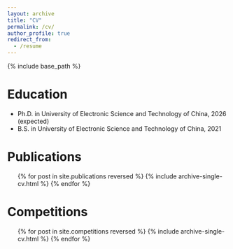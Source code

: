 ```yaml
---
layout: archive
title: "CV"
permalink: /cv/
author_profile: true
redirect_from:
  - /resume
---
```


{% include base_path %}

Education
======
* Ph.D. in University of Electronic Science and Technology of China, 2026 (expected)
* B.S. in University of Electronic Science and Technology of China, 2021

Publications
======
  <ul>{% for post in site.publications reversed %}
    {% include archive-single-cv.html %}
  {% endfor %}</ul>
  
Competitions
======
  <ul>{% for post in site.competitions reversed %}
    {% include archive-single-cv.html %}
  {% endfor %}</ul>